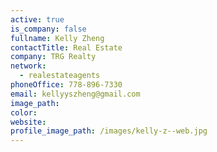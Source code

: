 ```yaml
---
active: true
is_company: false
fullname: Kelly Zheng
contactTitle: Real Estate
company: TRG Realty
network:
  - realestateagents
phoneOffice: 778-896-7330
email: kellyyszheng@gmail.com
image_path:
color:
website:
profile_image_path: /images/kelly-z--web.jpg
---
```



